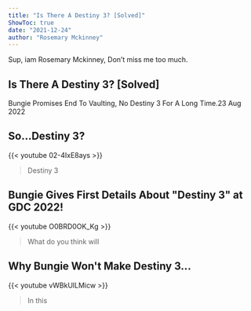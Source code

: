 ```yaml
---
title: "Is There A Destiny 3? [Solved]"
ShowToc: true 
date: "2021-12-24"
author: "Rosemary Mckinney" 
---
```


Sup, iam Rosemary Mckinney, Don’t miss me too much.
## Is There A Destiny 3? [Solved]
Bungie Promises End To Vaulting, No Destiny 3 For A Long Time.23 Aug 2022

## So...Destiny 3?
{{< youtube 02-4IxE8ays >}}
>Destiny 3

## Bungie Gives First Details About "Destiny 3" at GDC 2022!
{{< youtube O0BRD0OK_Kg >}}
>What do you think will 

## Why Bungie Won't Make Destiny 3...
{{< youtube vWBkUlLMicw >}}
>In this 

